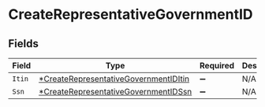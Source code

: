 # CreateRepresentativeGovernmentID


## Fields

| Field                                                                                                | Type                                                                                                 | Required                                                                                             | Description                                                                                          |
| ---------------------------------------------------------------------------------------------------- | ---------------------------------------------------------------------------------------------------- | ---------------------------------------------------------------------------------------------------- | ---------------------------------------------------------------------------------------------------- |
| `Itin`                                                                                               | [*CreateRepresentativeGovernmentIDItin](../../models/shared/createrepresentativegovernmentiditin.md) | :heavy_minus_sign:                                                                                   | N/A                                                                                                  |
| `Ssn`                                                                                                | [*CreateRepresentativeGovernmentIDSsn](../../models/shared/createrepresentativegovernmentidssn.md)   | :heavy_minus_sign:                                                                                   | N/A                                                                                                  |